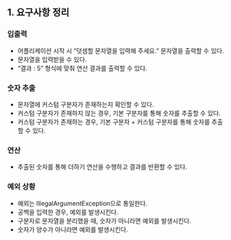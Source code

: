 ## 1. 요구사항 정리
### 입출력

- 어플리케이션 시작 시 “덧셈할 문자열을 입력해 주세요.” 문자열을 출력할 수 있다.
- 문자열을 입력받을 수 있다.
- “결과 : 5” 형식에 맞춰 연산 결과를 출력할 수 있다.

### 숫자 추출

- 문자열에 커스텀 구분자가 존재하는지 확인할 수 있다.
- 커스텀 구분자가 존재하지 않는 경우, 기본 구분자를 통해 숫자를 추출할 수 있다.
- 커스텀 구분자가 존재하는 경우, 기본 구분자 + 커스텀 구분자를 통해 숫자를 추출할 수 있다.

### 연산

- 추출된 숫자를 통해 더하기 연산을 수행하고 결과를 반환할 수 있다.

### 예외 상황

- 예외는 IllegalArgumentException으로 통일한다.
- 공백을 입력한 경우, 예외를 발생시킨다.
- 구분자로 문자열을 분리했을 때, 숫자가 아니라면 예외를 발생시킨다.
- 숫자가 양수가 아니라면 예외를 발생시킨다.